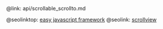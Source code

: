 @link: api/scrollable_scrollto.md

@seolinktop: [easy javascript framework](https://webix.com)
@seolink: [scrollview](https://webix.com/widget/scrollview/)